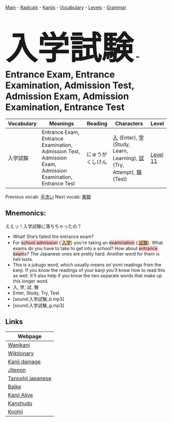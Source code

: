 <style> bigfont {font-size: 100px}</style>
[Main](../README.md) -
[Radicals](../radicals.md) -
[Kanjis](../kanjis.md) -
[Vocabulary](../vocabulary.md) -
[Levels](../levels.md) -
[Grammar](../grammar.md)
# <bigfont> 入学試験</bigfont> - Entrance Exam, Entrance Examination, Admission Test, Admission Exam, Admission Examination, Entrance Test 

| Vocabulary | Meanings | Reading | Characters | Level |
| --- | --- | --- | --- | --- |
| 入学試験 | Entrance Exam, Entrance Examination, Admission Test, Admission Exam, Admission Examination, Entrance Test | にゅうがくしけん |  [入](../kanjis/入.md) (Enter), [学](../kanjis/学.md) (Study, Learn, Learning), [試](../kanjis/試.md) (Try, Attempt), [験](../kanjis/験.md) (Test) | [Level 11](../levels/wk_level11.md) |

Previous vocab: [手洗い](手洗い.md) Next vocab: [書類](書類.md) 

## Mnemonics:
ええっ！入学試験に落ちちゃったの？
* What! She’s failed the entrance exam?
* For <span style="background-color:#ffcccb"> school admission</span> (<span style="background-color:#fed8b1"> [入学](https://jisho.org/search/入学)</span>) you're taking an <span style="background-color:#ffcccb"> examination</span> (<span style="background-color:#fed8b1"> [試験](https://jisho.org/search/試験)</span>). What exams do you have to take to get into a school? How about <span style="background-color:#ffcccb"> entrance exam</span>s? The Japanese ones are pretty hard. Another word for them is hell tests.
* This is a jukugo word, which usually means on'yomi readings from the kanji. If you know the readings of your kanji you'll know how to read this as well. It'll also help if you know the two separate words that make up this longer word.
* 入, 学, 試, 験
* Enter, Study, Try, Test
* [sound:入学試験_b.mp3]
* [sound:入学試験_g.mp3]


## Links 

| Webpage |
| --- |
| [Wanikani          ](https://www.wanikani.com/kanji/入学試験) |
| [Wiktionary        ](https://en.wiktionary.org/wiki/入学試験) |
| [Kanji damage      ](http://www.kanjidamage.com/kanji/search?utf8=✓&q=入学試験) |
| [Jitenon           ](https://jitenon.com/kanji/入学試験) |
| [Tanoshii japanese ](https://www.tanoshiijapanese.com/dictionary/kanji.cfm?k=入学試験) |
| [Baike             ](https://baike.baidu.com/item/入学試験) |
| [Kanji Alive       ](https://app.kanjialive.com/入学試験) |
| [Kanshudo          ](https://www.kanshudo.com/searchmn?q=入学試験) |
| [Koohii            ](https://kanji.koohii.com/study/kanji/入学試験) |
